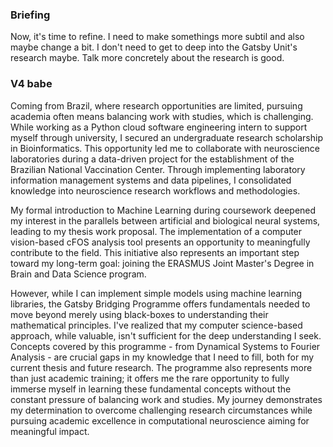 ### Briefing

Now, it's time to refine. I need to make somethings more subtil and also maybe change a bit. I don't need to get to deep into the Gatsby Unit's research maybe. Talk more concretely about the research is good.

### V4 babe

Coming from Brazil, where research opportunities are limited, pursuing academia often means balancing work with studies, which is challenging. While working as a Python cloud software engineering intern to support myself through university, I secured an undergraduate research scholarship in Bioinformatics. This opportunity led me to collaborate with neuroscience laboratories during a data-driven project for the establishment of the Brazilian National Vaccination Center. Through implementing laboratory information management systems and data pipelines, I consolidated knowledge into neuroscience research workflows and methodologies.

My formal introduction to Machine Learning during coursework deepened my interest in the parallels between artificial and biological neural systems, leading to my thesis work proposal. The implementation of a computer vision-based cFOS analysis tool presents an opportunity to meaningfully contribute to the field. This initiative also represents an important step toward my long-term goal: joining the ERASMUS Joint Master's Degree in Brain and Data Science program.

However, while I can implement simple models using machine learning libraries, the Gatsby Bridging Programme offers fundamentals needed to move beyond merely using black-boxes to understanding their mathematical principles. I've realized that my computer science-based approach, while valuable, isn't sufficient for the deep understanding I seek. Concepts covered by this programme - from Dynamical Systems to Fourier Analysis - are crucial gaps in my knowledge that I need to fill, both for my current thesis and future research. The programme also represents more than just academic training; it offers me the rare opportunity to fully immerse myself in learning these fundamental concepts without the constant pressure of balancing work and studies. My journey demonstrates my determination to overcome challenging research circumstances while pursuing academic excellence in computational neuroscience aiming for meaningful impact.











